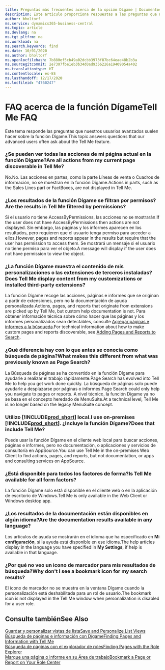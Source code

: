 ```yaml
---
title: Preguntas más frecuentes acerca de la opción Dígame | Documentos de Microsoft
description: Este artículo proporciona respuestas a las preguntas que nuestros socios y clientes suelen hacer sobre la función Dígame.
author: bholtorf
ms.service: dynamics365-business-central
ms.topic: article
ms.devlang: na
ms.tgt_pltfrm: na
ms.workload: na
ms.search.keywords: find
ms.date: 10/01/2020
ms.author: bholtorf
ms.openlocfilehash: 7b880ef5cb49a02dcbb3973f87bc64eae48b2b3a
ms.sourcegitcommit: 2e7307fbe1eb3b34d0ad9356226a19409054a402
ms.translationtype: HT
ms.contentlocale: es-ES
ms.lasthandoff: 12/17/2020
ms.locfileid: "4760247"
---
```

# <a name="tell-me-faq"></a><span data-ttu-id="aacbc-103">FAQ acerca de la función Dígame</span><span class="sxs-lookup"><span data-stu-id="aacbc-103">Tell Me FAQ</span></span>
<span data-ttu-id="aacbc-104">Este tema responde las preguntas que nuestros usuarios avanzados suelen hacer sobre la función Dígame.</span><span class="sxs-lookup"><span data-stu-id="aacbc-104">This topic answers questions that our advanced users often ask about the Tell Me feature.</span></span>

### <a name="are-all-actions-from-my-current-page-discoverable-in-tell-me"></a><span data-ttu-id="aacbc-105">¿Se pueden ver todas las acciones de mi página actual en la función Dígame?</span><span class="sxs-lookup"><span data-stu-id="aacbc-105">Are all actions from my current page discoverable in Tell Me?</span></span>
<span data-ttu-id="aacbc-106">No.</span><span class="sxs-lookup"><span data-stu-id="aacbc-106">No.</span></span> <span data-ttu-id="aacbc-107">Las acciones en partes, como la parte Líneas de venta o Cuadros de información, no se muestran en la función Dígame.</span><span class="sxs-lookup"><span data-stu-id="aacbc-107">Actions in parts, such as the Sales Lines part or FactBoxes, are not displayed in Tell Me.</span></span>

### <a name="are-the-results-in-tell-me-filtered-by-permissions"></a><span data-ttu-id="aacbc-108">¿Los resultados de la función Dígame se filtran por permisos?</span><span class="sxs-lookup"><span data-stu-id="aacbc-108">Are the results in Tell Me filtered by permissions?</span></span>
<span data-ttu-id="aacbc-109">Si el usuario no tiene AccessByPermissions, las acciones no se mostrarán.</span><span class="sxs-lookup"><span data-stu-id="aacbc-109">If the user does not have AccessByPermissions then actions are not displayed.</span></span> <span data-ttu-id="aacbc-110">Sin embargo, las páginas y los informes aparecen en los resultados, pero requieren que el usuario tenga permiso para acceder a ellos.</span><span class="sxs-lookup"><span data-stu-id="aacbc-110">However, pages and reports appear in the results but require that the user has permission to access them.</span></span> <span data-ttu-id="aacbc-111">Se mostrará un mensaje si el usuario no tiene permiso para ver el objeto.</span><span class="sxs-lookup"><span data-stu-id="aacbc-111">A message will display if the user does not have permission to view the object.</span></span>

### <a name="does-tell-me-display-content-from-my-customizations-or-installed-third-party-extensions"></a><span data-ttu-id="aacbc-112">¿La función Dígame muestra el contenido de mis personalizaciones o las extensiones de terceros instaladas?</span><span class="sxs-lookup"><span data-stu-id="aacbc-112">Does Tell Me display content from my customizations or installed third-party extensions?</span></span>
<span data-ttu-id="aacbc-113">La función Dígame recoge las acciones, páginas e informes que se originan a partir de extensiones, pero no la documentación de ayuda personalizada.</span><span class="sxs-lookup"><span data-stu-id="aacbc-113">Actions, pages, and reports that originate from extensions are picked up by Tell Me, but custom help documentation is not.</span></span> <span data-ttu-id="aacbc-114">Para obtener información técnica sobre cómo hacer que las páginas y los informes personalizados sean detectables, consulte [Agregar páginas e informes a la búsqueda](/dynamics365/business-central/dev-itpro/developer/devenv-al-menusuite-functionality).</span><span class="sxs-lookup"><span data-stu-id="aacbc-114">For technical information about how to make custom pages and reports discoverable, see [Adding Pages and Reports to Search](/dynamics365/business-central/dev-itpro/developer/devenv-al-menusuite-functionality).</span></span>

### <a name="what-makes-this-different-from-what-was-previously-known-as-page-search"></a><span data-ttu-id="aacbc-115">¿Qué diferencia hay con lo que antes se conocía como búsqueda de página?</span><span class="sxs-lookup"><span data-stu-id="aacbc-115">What makes this different from what was previously known as Page Search?</span></span>
<span data-ttu-id="aacbc-116">La Búsqueda de páginas se ha convertido en la función Dígame para ayudarle a realizar el trabajo rápidamente.</span><span class="sxs-lookup"><span data-stu-id="aacbc-116">Page Search has evolved into Tell Me to help you get work done quickly.</span></span> <span data-ttu-id="aacbc-117">La búsqueda de páginas solo puede ayudarle a desplazarse por páginas o informes.</span><span class="sxs-lookup"><span data-stu-id="aacbc-117">Page Search could only help you navigate to pages or reports.</span></span> <span data-ttu-id="aacbc-118">A nivel técnico, la función Dígame ya no se basa en el concepto heredado de MenuSuite.</span><span class="sxs-lookup"><span data-stu-id="aacbc-118">At a technical level, Tell Me is no longer based on the legacy MenuSuite concept.</span></span>

### <a name="i-use-on-premises-prod_short-does-that-include-tell-me"></a><span data-ttu-id="aacbc-119">Utilizo [!INCLUDE[prod_short](includes/prod_short.md)] local.</span><span class="sxs-lookup"><span data-stu-id="aacbc-119">I use on-premises [!INCLUDE[prod_short](includes/prod_short.md)].</span></span> <span data-ttu-id="aacbc-120">¿Incluye la función Dígame?</span><span class="sxs-lookup"><span data-stu-id="aacbc-120">Does that include Tell Me?</span></span>
<span data-ttu-id="aacbc-121">Puede usar la función Dígame en el cliente web local para buscar acciones, páginas e informes, pero no documentación, o aplicaciones y servicios de consultoría en AppSource.</span><span class="sxs-lookup"><span data-stu-id="aacbc-121">You can use Tell Me in the on-premises Web Client to find actions, pages, and reports, but not documentation, or apps and consulting services on AppSource.</span></span>

### <a name="is-tell-me-available-for-all-form-factors"></a><span data-ttu-id="aacbc-122">¿Está disponible para todos los factores de forma?</span><span class="sxs-lookup"><span data-stu-id="aacbc-122">Is Tell Me available for all form factors?</span></span>
<span data-ttu-id="aacbc-123">La función Dígame solo está disponible en el cliente web o en la aplicación de escritorio de Windows.</span><span class="sxs-lookup"><span data-stu-id="aacbc-123">Tell Me is only available in the Web Client or Windows desktop app.</span></span>

### <a name="are-the-documentation-results-available-in-any-language"></a><span data-ttu-id="aacbc-124">¿Los resultados de la documentación están disponibles en algún idioma?</span><span class="sxs-lookup"><span data-stu-id="aacbc-124">Are the documentation results available in any language?</span></span>
<span data-ttu-id="aacbc-125">Los artículos de ayuda se mostrarán en el idioma que ha especificado en **Mi configuración**, si la ayuda está disponible en ese idioma.</span><span class="sxs-lookup"><span data-stu-id="aacbc-125">The help articles display in the language you have specified in **My Settings**, if help is available in that language.</span></span>

### <a name="why-dont-i-see-a-bookmark-icon-for-my-search-results"></a><span data-ttu-id="aacbc-126">¿Por qué no veo un icono de marcador para mis resultados de búsqueda?</span><span class="sxs-lookup"><span data-stu-id="aacbc-126">Why don't I see a bookmark icon for my search results?</span></span>
<span data-ttu-id="aacbc-127">El icono de marcador no se muestra en la ventana Dígame cuando la personalización está deshabilitada para un rol de usuario.</span><span class="sxs-lookup"><span data-stu-id="aacbc-127">The bookmark icon is not displayed in the Tell Me window when personalization is disabled for a user role.</span></span>


## <a name="see-also"></a><span data-ttu-id="aacbc-128">Consulte también</span><span class="sxs-lookup"><span data-stu-id="aacbc-128">See Also</span></span>  
[<span data-ttu-id="aacbc-129">Guardar y personalizar vistas de lista</span><span class="sxs-lookup"><span data-stu-id="aacbc-129">Save and Personalize List Views</span></span>](ui-views.md)  
[<span data-ttu-id="aacbc-130">Búsqueda de páginas e información con Dígame</span><span class="sxs-lookup"><span data-stu-id="aacbc-130">Finding Pages and Information with Tell Me</span></span>](ui-search.md)  
[<span data-ttu-id="aacbc-131">Búsqueda de páginas con el explorador de roles</span><span class="sxs-lookup"><span data-stu-id="aacbc-131">Finding Pages with the Role Explorer</span></span>](ui-role-explorer.md)  
[<span data-ttu-id="aacbc-132">Marque una página o informe en su Área de trabajo</span><span class="sxs-lookup"><span data-stu-id="aacbc-132">Bookmark a Page or Report on Your Role Center</span></span>](ui-bookmarks.md)
